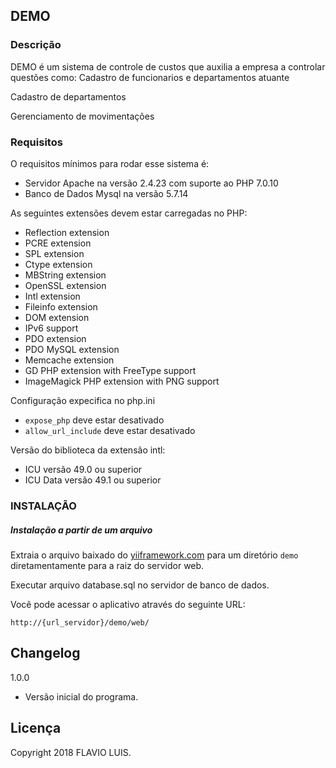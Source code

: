 ## DEMO ##

### Descrição ###

DEMO é um sistema de controle de custos que auxilia a empresa a controlar questões como:
Cadastro de funcionarios e departamentos atuante

Cadastro de departamentos

Gerenciamento de movimentações


### Requisitos ###

O requisitos mínimos para rodar esse sistema é: 

- Servidor Apache na versão 2.4.23 com suporte ao PHP 7.0.10
- Banco de Dados Mysql na versão 5.7.14

As seguintes extensões devem estar carregadas no PHP:

- Reflection extension
- PCRE extension
- SPL extension
- Ctype extension
- MBString extension
- OpenSSL extension
- Intl extension
- Fileinfo extension
- DOM extension
- IPv6 support
- PDO extension
- PDO MySQL extension
- Memcache extension
- GD PHP extension with FreeType support
- ImageMagick PHP extension with PNG support

Configuração expecifica no php.ini

- `expose_php` deve estar desativado
- `allow_url_include` deve estar desativado

Versão do biblioteca da extensão intl:
- ICU versão 49.0 ou superior
- ICU Data versão 49.1 ou superior

### INSTALAÇÃO ###

##### Instalação a partir de um arquivo #####

Extraia o arquivo baixado do [yiiframework.com](http://www.yiiframework.com/download/) para um diretório `demo` diretamentamente para a raiz do servidor web.

Executar arquivo database.sql no servidor de banco de dados.

Você pode acessar o aplicativo através do seguinte URL:

~~~
http://{url_servidor}/demo/web/
~~~

## Changelog ##

1.0.0

 - Versão inicial do programa.


## Licença ##

Copyright 2018 FLAVIO LUIS.
